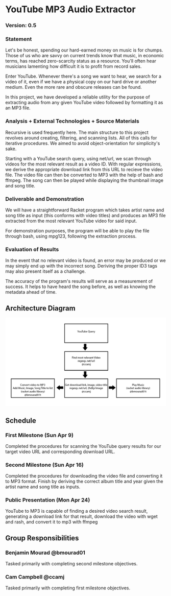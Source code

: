 # YouTube MP3 Audio Extractor

### Version: 0.5

### Statement
Let's be honest, spending our hard-earned money on music is for chumps. Those of us who are savvy on current trends know that music, in economic terms, has reached zero-scarcity status as a resource. You'll often hear musicians lamenting how difficult it is to profit from record sales.

Enter YouTube. Whenever there's a song we want to hear, we search for a video of it, even if we have a physical copy on our hard drive or another medium. Even the more rare and obscure releases can be found.

In this project, we have developed a reliable utility for the purpose of extracting audio from any given YouTube video followed by formatting it as an MP3 file.

### Analysis + External Technologies + Source Materials
Recursive is used frequently here. The main structure to this project revolves around creating, filtering, and scanning lists. All of this calls for iterative procedures. We aimed to avoid object-orientation for simplicity's sake.

Starting with a YouTube search query, using net/url, we scan through videos for the most relevant result as a video ID. With regular expressions, we derive the appropriate download link from this URL to recieve the video file. The video file can then be converted to MP3 with the help of bash and ffmpeg. The song can then be played while displaying the thumbnail image and song title.

### Deliverable and Demonstration
We will have a straightforward Racket program which takes artist name and song title as input (this conforms with video titles) and produces an MP3 file extracted from the most relevant YouTube video for said input.

For demonstration purposes, the program will be able to play the file through bash, using mpg123, following the extraction process.

### Evaluation of Results
In the event that no relevant video is found, an error may be produced or we may simply end up with the incorrect song. Deriving the proper ID3 tags may also present itself as a challenge.

The accuracy of the program's results will serve as a measurement of success. It helps to have heard the song before, as well as knowing the metadata ahead of time.


## Architecture Diagram
![layout](/layout.png?raw=true "layout")


## Schedule

### First Milestone (Sun Apr 9)
Completed the procedures for scanning the YouTube query results for our target video URL and corresponding download URL.

### Second Milestone (Sun Apr 16)
Completed the procedures for downloading the video file and converting it to MP3 format. Finish by deriving the correct album title and year given the artist name and song title as inputs.

### Public Presentation (Mon Apr 24)
YouTube to MP3 is capable of finding a desired video search result, generating a download link for that result, download the video with wget and rash, and convert it to mp3 with ffmpeg

## Group Responsibilities

### Benjamin Mourad @bmourad01
Tasked primarily with completing second milestone objectives.

### Cam Campbell @ccamj
Tasked primarily with completing first milestone objectives.

